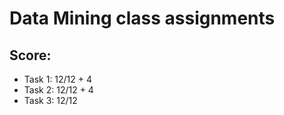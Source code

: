 # Data Mining class assignments

## Score:
+ Task 1: 12/12 + 4 
+ Task 2: 12/12 + 4
+ Task 3: 12/12 

